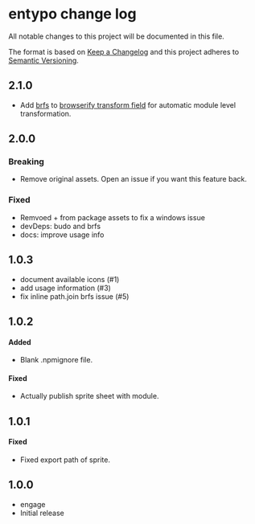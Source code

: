 # entypo change log

All notable changes to this project will be documented in this file.

The format is based on [Keep a Changelog](http://keepachangelog.com/)
and this project adheres to [Semantic Versioning](http://semver.org/).

## 2.1.0

- Add [brfs](https://github.com/browserify/brfs) to [browserify transform field](https://github.com/browserify/browserify-handbook#browserifytransform-field) for automatic module level transformation.

## 2.0.0

### Breaking

- Remove original assets.  Open an issue if you want this feature back.

### Fixed

- Remvoed + from package assets to fix a windows issue
- devDeps: budo and brfs
- docs: improve usage info

## 1.0.3

- document available icons (#1)
- add usage information (#3)
- fix inline path.join brfs issue (#5)

## 1.0.2

#### Added

- Blank .npmignore file.

#### Fixed

- Actually publish sprite sheet with module.

## 1.0.1

#### Fixed

- Fixed export path of sprite.

## 1.0.0

* engage
* Initial release
